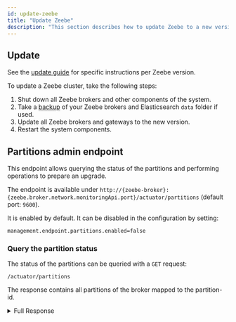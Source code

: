 ```yaml
---
id: update-zeebe
title: "Update Zeebe"
description: "This section describes how to update Zeebe to a new version."
---
```


## Update

See the [update guide](/guides/update-guide/introduction.md) for specific instructions per Zeebe version.

To update a Zeebe cluster, take the following steps:

1. Shut down all Zeebe brokers and other components of the system.
1. Take a [backup](./backups.md) of your Zeebe brokers and Elasticsearch `data` folder if used.
1. Update all Zeebe brokers and gateways to the new version.
1. Restart the system components.

## Partitions admin endpoint

This endpoint allows querying the status of the partitions and performing operations to prepare an upgrade.

The endpoint is available under `http://{zeebe-broker}:{zeebe.broker.network.monitoringApi.port}/actuator/partitions` (default port: `9600`).

It is enabled by default. It can be disabled in the configuration by setting:

```
management.endpoint.partitions.enabled=false
```

### Query the partition status

The status of the partitions can be queried with a `GET` request:
```
/actuator/partitions
```

The response contains all partitions of the broker mapped to the partition-id.

<details>
  <summary>Full Response</summary>
  <p>

```
{
    "1":{
        "role":"LEADER",
        "snapshotId":"399-1-1601275126554-490-490",
        "processedPosition":490,
        "processedPositionInSnapshot":490,
        "streamProcessorPhase":"PROCESSING"
    }
}
```

  </p>
</details>
